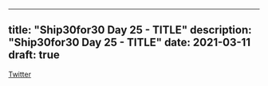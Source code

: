 
---
title: "Ship30for30 Day 25 - TITLE"
description: "Ship30for30 Day 25 - TITLE"
date: 2021-03-11
draft: true
---

[Twitter]()